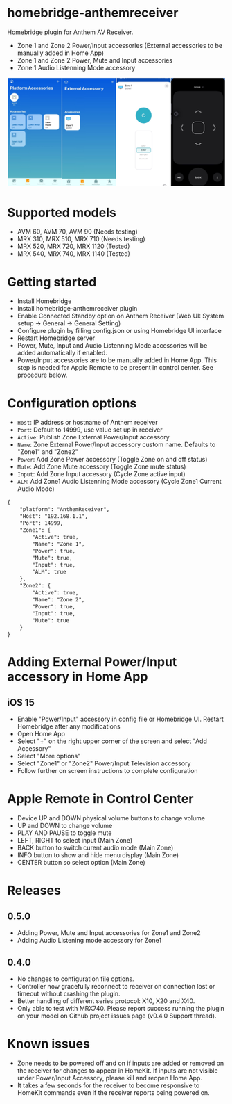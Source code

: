 # homebridge-anthemreceiver
Homebridge plugin for Anthem AV Receiver.
- Zone 1 and Zone 2 Power/Input accessories (External accessories to be manually added in Home App)
- Zone 1 and Zone 2 Power, Mute and Input accessories
- Zone 1 Audio Listenning Mode accessory

![Screenshot](0.5.0.jpg)

# Supported models
- AVM 60,  AVM 70,  AVM 90 (Needs testing)
- MRX 310, MRX 510, MRX 710 (Needs testing)
- MRX 520, MRX 720, MRX 1120 (Tested)
- MRX 540, MRX 740, MRX 1140 (Tested)

# Getting started
- Install Homebridge
- Install homebridge-anthemreceiver plugin
- Enable Connected Standby option on Anthem Receiver (Web UI: System setup -> General -> General Setting)
- Configure plugin by filling config.json or using Homebridge UI interface
- Restart Homebridge server
- Power, Mute, Input and Audio Listenning Mode accessories will be added automatically if enabled. 
- Power/Input accessories are to be manually added in Home App. This step is needed for Apple Remote to be present in control center. See procedure below.

# Configuration options
* `Host`: IP address or hostname of Anthem receiver
* `Port`: Default to 14999, use value set up in receiver
* `Active`: Publish Zone External Power/Input accessory 
* `Name`: Zone External Power/Input accessory custom name. Defaults to "Zone1" and "Zone2"
* `Power`: Add Zone Power accessory (Toggle Zone on and off status)
* `Mute`: Add Zone Mute accessory (Toggle Zone mute status)
* `Input`: Add Zone Input accessory (Cycle Zone active input)
* `ALM`: Add Zone1 Audio Listenning Mode accessory (Cycle Zone1 Current Audio Mode)

```
{
    "platform": "AnthemReceiver",
    "Host": "192.168.1.1",
    "Port": 14999,
    "Zone1": {
        "Active": true,
        "Name": "Zone 1",
        "Power": true,
        "Mute": true,
        "Input": true,
        "ALM": true
    },
    "Zone2": {
        "Active": true,
        "Name": "Zone 2",
        "Power": true,
        "Input": true,
        "Mute": true
    }
}
```

# Adding External Power/Input accessory in Home App
## iOS 15
- Enable "Power/Input" accessory in config file or Homebridge UI. Restart Homebridge after any modifications
- Open Home App
- Select "+" on the right upper corner of the screen and select "Add Accessory"
- Select "More options"
- Select "Zone1" or "Zone2" Power/Input Television accessory
- Follow further on screen instructions to complete configuration

# Apple Remote in Control Center
* Device UP and DOWN physical volume buttons to change volume
* UP and DOWN to change volume
* PLAY AND PAUSE to toggle mute
* LEFT, RIGHT to select input (Main Zone)
* BACK button to switch curent audio mode (Main Zone)
* INFO button to show and hide menu display (Main Zone)
* CENTER button so select option (Main Zone)

# Releases
## 0.5.0
- Adding Power, Mute and Input accessories for Zone1 and Zone2
- Adding Audio Listening mode accessory for Zone1

## 0.4.0
* No changes to configuration file options.
* Controller now gracefully reconnect to receiver on connection lost or timeout without crashing the plugin.
* Better handling of different series protocol: X10, X20 and X40.
* Only able to test with MRX740. Please report success running the plugin on your model on Github project issues page (v0.4.0 Support thread).  

# Known issues
- Zone needs to be powered off and on if inputs are added or removed on the receiver for changes to appear in HomeKit. If inputs are not visible under Power/Input Accessory, please kill and reopen Home App. 
- It takes a few seconds for the receiver to become responsive to HomeKit commands even if the receiver reports being powered on.
